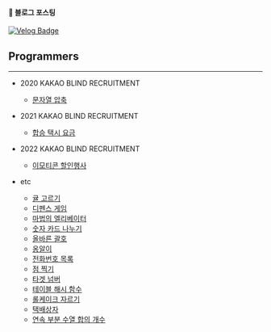 #### 🔽 블로그 포스팅
[![Velog Badge](https://img.shields.io/badge/Velog-20C997?style=flat-square&logo=Velog&logoColor=white&link=https://velog.io/@hiyoojeong)](https://velog.io/@hiyoojeong?tag=%EC%BD%94%EB%94%A9%ED%85%8C%EC%8A%A4%ED%8A%B8)

## Programmers
---
- 2020 KAKAO BLIND RECRUITMENT
    - [문자열 압축](https://github.com/hiyoojeong/algorithm/blob/main/%ED%94%84%EB%A1%9C%EA%B7%B8%EB%9E%98%EB%A8%B8%EC%8A%A4/2020%20KAKAO%20BLIND%20RECRUITMENT/%EB%AC%B8%EC%9E%90%EC%97%B4%EC%95%95%EC%B6%95.java)

- 2021 KAKAO BLIND RECRUITMENT
    - [합승 택시 요금](https://github.com/hiyoojeong/algorithm/blob/main/%ED%94%84%EB%A1%9C%EA%B7%B8%EB%9E%98%EB%A8%B8%EC%8A%A4/2021%20KAKAO%20BLIND%20RECRUITMENT/%ED%95%A9%EC%8A%B9%20%ED%83%9D%EC%8B%9C%20%EC%9A%94%EA%B8%88.java)

- 2022 KAKAO BLIND RECRUITMENT
    - [이모티콘 할인행사](https://github.com/hiyoojeong/algorithm/blob/main/%ED%94%84%EB%A1%9C%EA%B7%B8%EB%9E%98%EB%A8%B8%EC%8A%A4/2022%20KAKAO%20BLIND%20RECRUITMENT/%EC%9D%B4%EB%AA%A8%ED%8B%B0%EC%BD%98%20%ED%95%A0%EC%9D%B8%ED%96%89%EC%82%AC.java)

- etc
    - [귤 고르기](https://github.com/hiyoojeong/algorithm/blob/main/%ED%94%84%EB%A1%9C%EA%B7%B8%EB%9E%98%EB%A8%B8%EC%8A%A4/%EA%B7%A4%20%EA%B3%A0%EB%A5%B4%EA%B8%B0.java)
    - [디펜스 게임](https://github.com/hiyoojeong/algorithm/blob/main/%ED%94%84%EB%A1%9C%EA%B7%B8%EB%9E%98%EB%A8%B8%EC%8A%A4/%EB%94%94%ED%8E%9C%EC%8A%A4%20%EA%B2%8C%EC%9E%84.java)
    - [마법의 엘리베이터](https://github.com/hiyoojeong/algorithm/blob/main/%ED%94%84%EB%A1%9C%EA%B7%B8%EB%9E%98%EB%A8%B8%EC%8A%A4/%EB%A7%88%EB%B2%95%EC%9D%98%20%EC%97%98%EB%A6%AC%EB%B2%A0%EC%9D%B4%ED%84%B0.java)
    - [숫자 카드 나누기](https://github.com/hiyoojeong/algorithm/blob/main/%ED%94%84%EB%A1%9C%EA%B7%B8%EB%9E%98%EB%A8%B8%EC%8A%A4/%EC%88%AB%EC%9E%90%20%EC%B9%B4%EB%93%9C%20%EB%82%98%EB%88%84%EA%B8%B0.java)
    - [올바른 괄호](https://github.com/hiyoojeong/algorithm/blob/main/%ED%94%84%EB%A1%9C%EA%B7%B8%EB%9E%98%EB%A8%B8%EC%8A%A4/%EC%98%AC%EB%B0%94%EB%A5%B8%20%EA%B4%84%ED%98%B8.java)
    - [옹알이](https://github.com/hiyoojeong/algorithm/blob/main/%ED%94%84%EB%A1%9C%EA%B7%B8%EB%9E%98%EB%A8%B8%EC%8A%A4/%EC%98%B9%EC%95%8C%EC%9D%B4.java)
    - [전화번호 목록](https://github.com/hiyoojeong/algorithm/blob/main/%ED%94%84%EB%A1%9C%EA%B7%B8%EB%9E%98%EB%A8%B8%EC%8A%A4/%EC%A0%84%ED%99%94%EB%B2%88%ED%98%B8%20%EB%AA%A9%EB%A1%9D.java)
    - [점 찍기](https://github.com/hiyoojeong/algorithm/blob/main/%ED%94%84%EB%A1%9C%EA%B7%B8%EB%9E%98%EB%A8%B8%EC%8A%A4/%EC%A0%90%20%EC%B0%8D%EA%B8%B0.java)
    - [타겟 넘버](https://github.com/hiyoojeong/algorithm/blob/main/%ED%94%84%EB%A1%9C%EA%B7%B8%EB%9E%98%EB%A8%B8%EC%8A%A4/%ED%83%80%EA%B2%9F%20%EB%84%98%EB%B2%84.java)
    - [테이블 해시 함수](https://github.com/hiyoojeong/algorithm/blob/main/%ED%94%84%EB%A1%9C%EA%B7%B8%EB%9E%98%EB%A8%B8%EC%8A%A4/%ED%85%8C%EC%9D%B4%EB%B8%94%20%ED%95%B4%EC%8B%9C%20%ED%95%A8%EC%88%98.java)
    - [롤케이크 자르기](https://github.com/hiyoojeong/algorithm/blob/main/%ED%94%84%EB%A1%9C%EA%B7%B8%EB%9E%98%EB%A8%B8%EC%8A%A4/%EB%A1%A4%EC%BC%80%EC%9D%B4%ED%81%AC%20%EC%9E%90%EB%A5%B4%EA%B8%B0.java)
    - [택배상자](https://github.com/hiyoojeong/algorithm/blob/main/%ED%94%84%EB%A1%9C%EA%B7%B8%EB%9E%98%EB%A8%B8%EC%8A%A4/%ED%83%9D%EB%B0%B0%EC%83%81%EC%9E%90.java)
    - [연속 부분 수열 합의 개수](https://github.com/hiyoojeong/algorithm/blob/main/%ED%94%84%EB%A1%9C%EA%B7%B8%EB%9E%98%EB%A8%B8%EC%8A%A4/%EC%97%B0%EC%86%8D%20%EB%B6%80%EB%B6%84%20%EC%88%98%EC%97%B4%20%ED%95%A9%EC%9D%98%20%EA%B0%9C%EC%88%98.java)